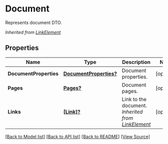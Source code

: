 # Document
Represents document DTO.

*Inherited from [LinkElement](LinkElement.md)*
## Properties
Name | Type | Description | Notes
------------ | ------------- | ------------- | -------------
**DocumentProperties** | [**DocumentProperties?**](DocumentProperties.md) | Document properties. | [optional]
**Pages** | [**Pages?**](Pages.md) | Document pages. | [optional]
**Links** | [**[Link]?**](Link.md) | Link to the document.<br />*Inherited from [LinkElement](LinkElement.md)* | [optional]

[[Back to Model list]](../README.md#documentation-for-models) [[Back to API list]](../README.md#documentation-for-api-endpoints) [[Back to README]](../README.md) [[View Source]](../AsposePdfCloud/Models/Document.swift)

